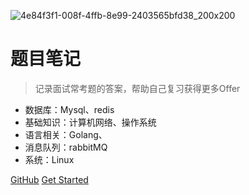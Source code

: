 <!-- 封面 -->


![4e84f3f1-008f-4ffb-8e99-2403565bfd38_200x200](https://cdn.jsdelivr.net/gh/sivanWu0222/ImageHosting@master/uPic/4e84f3f1-008f-4ffb-8e99-2403565bfd38_200x200.png)

<!-- # 刷题笔记 -->

<!-- > 使用Golang刷题记录：涵盖《剑指offer》《程序员面试金典》《LeetCode》《NowCoder面试高频真题》《程序员代码面试指南》 -->

# 题目笔记

> 记录面试常考题的答案，帮助自己复习获得更多Offer

* 数据库：Mysql、redis
* 基础知识：计算机网络、操作系统
* 语言相关：Golang、
* 消息队列：rabbitMQ
* 系统：Linux

[GitHub](https://github.com/InterviewCoding/BasicComp)
[Get Started](#quick-start)


<!-- 背景图片 -->

<!-- ![](_media/bg.png) -->

<!-- 背景色 -->

<!-- ![color](#f0f0f0) -->
